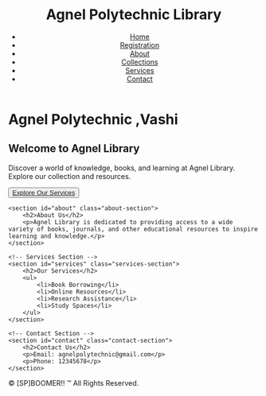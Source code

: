 <!DOCTYPE html>
<html lang="en">
<head>
<meta charset="UTF-8">
<meta name="viewport" content="width=device-width, initial-scale=1.0">
<title>Agnel Polytechnic Library</title>
<link rel="stylesheet" href="style2.css">
</head>
<body>
<header>
<h1>Agnel Polytechnic Library</h1>
<nav>
<ul>
<li><a href="home.html">Home</a></li>
<li><a href="register.html">Registration</a></li>
<li><a href="about.html" class="active">About</a></li>
<li><a href="collections.html">Collections</a></li>
<li><a href="services.html">Services</a></li>
<li><a href="contact.html">Contact</a></li>
</ul>
</nav>
</header>  

<h1>Agnel Polytechnic ,Vashi</h1> 
 <section id="home" class="welcome-section">
        <h1>Welcome to Agnel Library</h1>
        <p>Discover a world of knowledge, books, and learning at Agnel Library. Explore our collection and resources.</p>
        <button><a href="#services">Explore Our Services</a></button>
    </section>

    
    <section id="about" class="about-section">
        <h2>About Us</h2>
        <p>Agnel Library is dedicated to providing access to a wide variety of books, journals, and other educational resources to inspire learning and knowledge.</p>
    </section>

    <!-- Services Section -->
    <section id="services" class="services-section">
        <h2>Our Services</h2>
        <ul>
            <li>Book Borrowing</li>
            <li>Online Resources</li>
            <li>Research Assistance</li>
            <li>Study Spaces</li>
        </ul>
    </section>

    <!-- Contact Section -->
    <section id="contact" class="contact-section">
        <h2>Contact Us</h2>
        <p>Email: agnelpolytechnic@gmail.com</p>
        <p>Phone: 12345678</p>
    </section>


  <footer>
        <p>&copy; [SP]BOOMER!! &trade; All Rights Reserved.</p>
    </footer> 
</section> 

</body>
</html>
